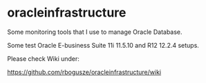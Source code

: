 # oracleinfrastructure

Some monitoring tools that I use to manage Oracle Database. 

Some test Oracle E-business Suite 11i 11.5.10 and R12 12.2.4 setups.

Please check Wiki under:

https://github.com/rbogusze/oracleinfrastructure/wiki
